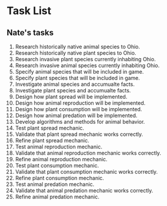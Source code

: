# Task List

## Nate's tasks
1. Research historically native animal species to Ohio.
2. Research historically native plant species to Ohio.
3. Research invasive plant species currently inhabiting Ohio.
4. Research invasive animal species currently inhabiting Ohio.
5. Specify animal species that will be included in game.
6. Specify plant species that will be included in game.
7. Investigate animal species and accumualte facts.
8. Investigate plant species and accumualte facts.
9. Design how plant spread will be implemented. 
10. Design how animal reproduction will be implemented. 
11. Design how plant consumption will be implemented. 
12. Design how animal predation will be implemented.
13. Develop algorithms and methods for animal behavior.
14. Test plant spread mechanic.
15. Validate that plant spread mechanic works correctly.
16. Refine plant spread mechanic.
17. Test animal reproduction mechanic.
18. Validate that animal reproduction mechanic works correctly.
19. Refine animal reproduction mechanic.
20. Test plant consumption mechanic.
21. Validate that plant consumption mechanic works correctly.
22. Refine plant consumption mechanic.
23. Test animal predation mechanic.
24. Validate that animal predation mechanic works correctly.
25. Refine animal predation mechanic.